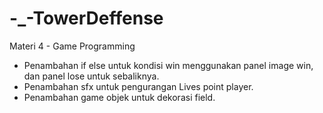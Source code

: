 # -_-TowerDeffense
Materi 4 - Game Programming
- Penambahan if else untuk kondisi win menggunakan panel image win, dan panel lose untuk sebaliknya.
- Penambahan sfx untuk pengurangan Lives point player.
- Penambahan game objek untuk dekorasi field.
